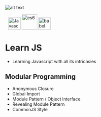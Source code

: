 
![alt text](https://upload.wikimedia.org/wikipedia/commons/thumb/6/6a/JavaScript-logo.png/120px-JavaScript-logo.png  'Javascript logo')

<img src="https://c1.staticflickr.com/8/7306/16407404782_8b9c57eab3.jpg" style="margin-left: 10px;" alt="Javascript" height="40"> <img src="https://tipaltilabs.files.wordpress.com/2016/07/logo_600.png" alt="es6" height="50"> <img src="http://www.benmvp.com/slides/img/es6/babel-logo.png" height="40" alt="babel">

# Learn JS
- Learning Javascript with all its intricasies

## Modular Programming

- Anonymous Closure
- Global Import
- Module Pattern / Object Interface
- Revealing Module Pattern
- CommonJS Style